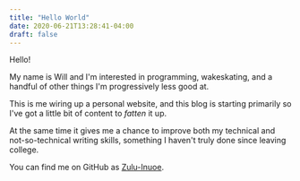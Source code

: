 ```yaml
---
title: "Hello World"
date: 2020-06-21T13:28:41-04:00
draft: false
---
```


Hello!

My name is Will and I'm interested in programming, wakeskating, and a handful of other things I'm progressively less good at.

This is me wiring up a personal website, and this blog is starting primarily so I've got a little bit of content to *fatten* it up.

At the same time it gives me a chance to improve both my technical and not-so-technical writing skills, something I haven't truly done since leaving college.

You can find me on GitHub as [Zulu-Inuoe](https://github.com/Zulu-Inuoe).
